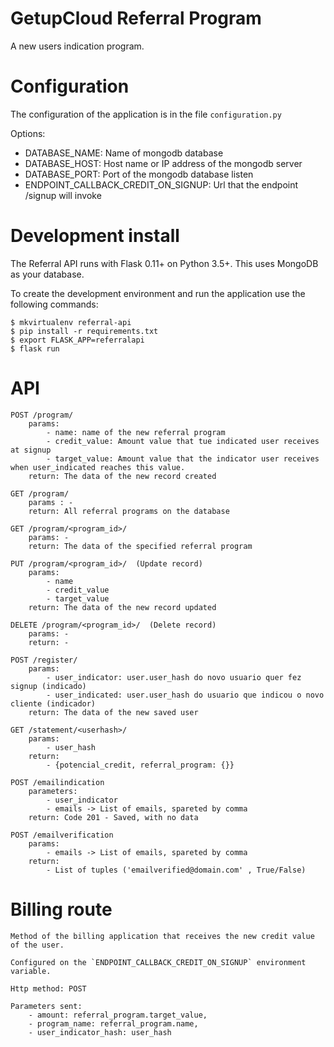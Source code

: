 # GetupCloud Referral Program

A new users indication program.

# Configuration

The configuration of the application is in the file `configuration.py`

Options:

- DATABASE_NAME: Name of mongodb database
- DATABASE_HOST: Host name or IP address of the mongodb server
- DATABASE_PORT: Port of the mongodb database listen
- ENDPOINT_CALLBACK_CREDIT_ON_SIGNUP: Url that the endpoint /signup will invoke

# Development install

The Referral API runs with Flask 0.11+ on Python 3.5+. This uses MongoDB 
as your database.

To create the development environment and run the application use the 
following commands:

    $ mkvirtualenv referral-api
    $ pip install -r requirements.txt
    $ export FLASK_APP=referralapi
    $ flask run

# API

    POST /program/
        params:
            - name: name of the new referral program
            - credit_value: Amount value that tue indicated user receives at signup 
            - target_value: Amount value that the indicator user receives when user_indicated reaches this value.
        return: The data of the new record created

    GET /program/
        params : - 
        return: All referral programs on the database

    GET /program/<program_id>/
        params: -
        return: The data of the specified referral program

    PUT /program/<program_id>/  (Update record)
        params:
            - name
            - credit_value
            - target_value
        return: The data of the new record updated

    DELETE /program/<program_id>/  (Delete record)
        params: -
        return: -

    POST /register/
        params:
            - user_indicator: user.user_hash do novo usuario quer fez signup (indicado)
            - user_indicated: user.user_hash do usuario que indicou o novo cliente (indicador)
        return: The data of the new saved user

    GET /statement/<userhash>/
        params:
            - user_hash
        return:
            - {potencial_credit, referral_program: {}}

    POST /emailindication
        parameters:
            - user_indicator 
            - emails -> List of emails, spareted by comma
        return: Code 201 - Saved, with no data

    POST /emailverification
        params:
            - emails -> List of emails, spareted by comma
        return:
            - List of tuples ('emailverified@domain.com' , True/False)


# Billing route

    Method of the billing application that receives the new credit value of the user.

    Configured on the `ENDPOINT_CALLBACK_CREDIT_ON_SIGNUP` environment variable.
    
    Http method: POST
    
    Parameters sent:
        - amount: referral_program.target_value,
        - program_name: referral_program.name,
        - user_indicator_hash: user_hash


